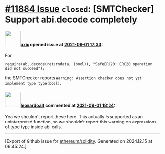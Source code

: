 # [\#11884 Issue](https://github.com/ethereum/solidity/issues/11884) `closed`: [SMTChecker] Support abi.decode completely

#### <img src="https://avatars.githubusercontent.com/u/20340?v=4" width="50">[axic](https://github.com/axic) opened issue at [2021-09-01 17:33](https://github.com/ethereum/solidity/issues/11884):

For
```solidity
require(abi.decode(returndata, (bool)), "SafeERC20: ERC20 operation did not succeed");
```
the SMTChecker reports `Warning: Assertion checker does not yet implement type type(bool)`.

#### <img src="https://avatars.githubusercontent.com/u/504195?u=ce2facd14af9fd474ebff49f0d44891f56f7500f&v=4" width="50">[leonardoalt](https://github.com/leonardoalt) commented at [2021-09-01 18:34](https://github.com/ethereum/solidity/issues/11884#issuecomment-910554093):

Yea we shouldn't report these here. This actually *is* supported as an uninterpreted function, so we shouldn't report this warning on expressions of type type inside abi calls.


-------------------------------------------------------------------------------



[Export of Github issue for [ethereum/solidity](https://github.com/ethereum/solidity). Generated on 2024.12.15 at 06:45:24.]
